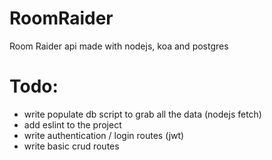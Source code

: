 # RoomRaider
Room Raider api made with nodejs, koa and postgres

# Todo:
- write populate db script to grab all the data (nodejs fetch)
- add eslint to the project
- write authentication / login routes (jwt)
- write basic crud routes
